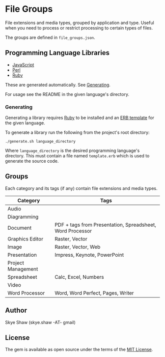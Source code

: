 # File Groups

File extensions and media types, grouped by application and type. Useful when you need to process or restrict processing to certain types of files.

The groups are defined in `file_groups.json`.

## Programming Language Libraries

* [JavaScript](js)
* [Perl](perl)
* [Ruby](ruby)

These are generated automatically. See [Generating](#generating).

For usage see the README in the given language's directory.

### Generating

Generating a library requires [Ruby](https://www.ruby-lang.org/) to be installed and
an [ERB template](https://en.wikipedia.org/wiki/ERuby) for the given language.

To generate a library run the following from the project's root directory:
```
./generate.sh language_directory
```

Where `language_directory` is the desired programming language's directory.
This must contain a file named `template.erb` which is used to generate the source code.

## Groups

Each category and its tags (if any) contain file extensions and media types.

| Category           | Tags                                                      |
|--------------------|-----------------------------------------------------------|
| Audio              |                                                           |
| Diagramming        |                                                           |
| Document           | PDF + tags from Presentation, Spreadsheet, Word Processor |
| Graphics Editor    | Raster, Vector                                            |
| Image              | Raster, Vector, Web                                       |
| Presentation       | Impress, Keynote, PowerPoint                              |
| Project Management |                                                           |
| Spreadsheet        | Calc, Excel, Numbers                                      |
| Video              |                                                           |
| Word Processor     | Word, Word Perfect, Pages, Writer                         |

## Author

Skye Shaw (skye.shaw -AT- gmail)

## License

The gem is available as open source under the terms of the [MIT License](https://opensource.org/licenses/MIT).
